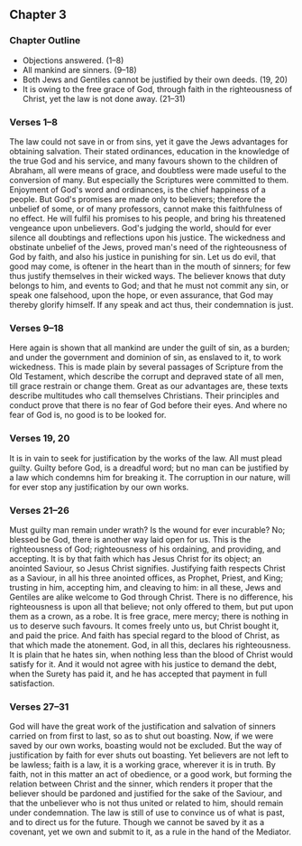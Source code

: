 ## Chapter 3

### Chapter Outline

- Objections answered. (1–8)
- All mankind are sinners. (9–18)
- Both Jews and Gentiles cannot be justified by their own deeds. (19, 20)
- It is owing to the free grace of God, through faith in the righteousness of Christ, yet the law is not done away. (21–31)

### Verses 1–8

The law could not save in or from sins, yet it gave the Jews advantages for obtaining salvation. Their stated ordinances, education in the knowledge of the true God and his service, and many favours shown to the children of Abraham, all were means of grace, and doubtless were made useful to the conversion of many. But especially the Scriptures were committed to them. Enjoyment of God's word and ordinances, is the chief happiness of a people. But God's promises are made only to believers; therefore the unbelief of some, or of many professors, cannot make this faithfulness of no effect. He will fulfil his promises to his people, and bring his threatened vengeance upon unbelievers. God's judging the world, should for ever silence all doubtings and reflections upon his justice. The wickedness and obstinate unbelief of the Jews, proved man's need of the righteousness of God by faith, and also his justice in punishing for sin. Let us do evil, that good may come, is oftener in the heart than in the mouth of sinners; for few thus justify themselves in their wicked ways. The believer knows that duty belongs to him, and events to God; and that he must not commit any sin, or speak one falsehood, upon the hope, or even assurance, that God may thereby glorify himself. If any speak and act thus, their condemnation is just.

### Verses 9–18

Here again is shown that all mankind are under the guilt of sin, as a burden; and under the government and dominion of sin, as enslaved to it, to work wickedness. This is made plain by several passages of Scripture from the Old Testament, which describe the corrupt and depraved state of all men, till grace restrain or change them. Great as our advantages are, these texts describe multitudes who call themselves Christians. Their principles and conduct prove that there is no fear of God before their eyes. And where no fear of God is, no good is to be looked for.

### Verses 19, 20

It is in vain to seek for justification by the works of the law. All must plead guilty. Guilty before God, is a dreadful word; but no man can be justified by a law which condemns him for breaking it. The corruption in our nature, will for ever stop any justification by our own works.

### Verses 21–26

Must guilty man remain under wrath? Is the wound for ever incurable? No; blessed be God, there is another way laid open for us. This is the righteousness of God; righteousness of his ordaining, and providing, and accepting. It is by that faith which has Jesus Christ for its object; an anointed Saviour, so Jesus Christ signifies. Justifying faith respects Christ as a Saviour, in all his three anointed offices, as Prophet, Priest, and King; trusting in him, accepting him, and cleaving to him: in all these, Jews and Gentiles are alike welcome to God through Christ. There is no difference, his righteousness is upon all that believe; not only offered to them, but put upon them as a crown, as a robe. It is free grace, mere mercy; there is nothing in us to deserve such favours. It comes freely unto us, but Christ bought it, and paid the price. And faith has special regard to the blood of Christ, as that which made the atonement. God, in all this, declares his righteousness. It is plain that he hates sin, when nothing less than the blood of Christ would satisfy for it. And it would not agree with his justice to demand the debt, when the Surety has paid it, and he has accepted that payment in full satisfaction.

### Verses 27–31

God will have the great work of the justification and salvation of sinners carried on from first to last, so as to shut out boasting. Now, if we were saved by our own works, boasting would not be excluded. But the way of justification by faith for ever shuts out boasting. Yet believers are not left to be lawless; faith is a law, it is a working grace, wherever it is in truth. By faith, not in this matter an act of obedience, or a good work, but forming the relation between Christ and the sinner, which renders it proper that the believer should be pardoned and justified for the sake of the Saviour, and that the unbeliever who is not thus united or related to him, should remain under condemnation. The law is still of use to convince us of what is past, and to direct us for the future. Though we cannot be saved by it as a covenant, yet we own and submit to it, as a rule in the hand of the Mediator.

